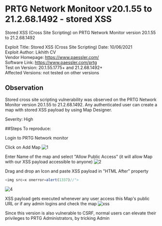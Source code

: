 # PRTG Network Monitoor v20.1.55 to 21.2.68.1492 - stored XSS
Stored XSS (Cross Site Scripting) on PRTG Network Monitor version 20.1.55 to 21.2.68.1492

Exploit Title: Stored XSS (Cross Site Scripting)
Date: 10/06/2021  
Exploit Author: Likhith CV  
Vendor Homepage: https://www.paessler.com/  
Software Link: https://www.paessler.com/prtg  
Test on Version: 20.1.55.1775+ and 21.2.68.1492+    
Affected Versions: not tested on other versions  

## Observation
Stored cross site scripting vulnerability was observed on the PRTG Network Monitor version 20.1.55 to 21.2.68.1492. Any authenticated user can create a map with stored XSS payload by using Map Designer.

Severity: High

##Steps To reproduce:

Login to PRTG Network monitor

Click on Add Map
![1](https://user-images.githubusercontent.com/36541248/122042772-9f62e800-cdeb-11eb-8db8-12c58ce89ec7.png)

Enter Name of the map and select "Allow Public Access" (it will allow Map with our XSS payload accessible to anyone)
![2](https://user-images.githubusercontent.com/36541248/122042778-a12cab80-cdeb-11eb-98fa-c76b2cdcfe35.png)

Drag and drop an Icon and paste XSS payload in "HTML After" property 

```javascript
<img src=x onerror=alert(1337)//">

```

![4](https://user-images.githubusercontent.com/36541248/122042787-a2f66f00-cdeb-11eb-9947-98fbd12e9c76.png)

XSS payload gets executed whenever any user access this Map's public URL or if any admin logins and check the map
![xss](https://user-images.githubusercontent.com/36541248/122042789-a4279c00-cdeb-11eb-8965-4fe60665e8be.png)


Since this version is also vulnerable to CSRF, normal users can elevate their privileges to PRTG Administrators, by tricking Admin

